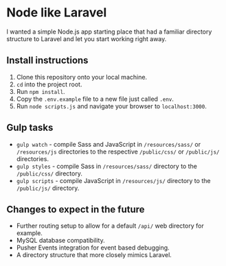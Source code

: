 # Node like Laravel

I wanted a simple Node.js app starting place that had a familiar directory structure to Laravel and let you start working right away.

## Install instructions
1. Clone this repository onto your local machine.
2. `cd` into the project root.
3. Run `npm install`.
4. Copy the `.env.example` file to a new file just called `.env`.
5. Run `node scripts.js` and navigate your browser to `localhost:3000`.

## Gulp tasks
- `gulp watch` - compile Sass and JavaScript in `/resources/sass/` or `/resources/js` directories to the respective `/public/css/` or `/public/js/` directories.
- `gulp styles` - compile Sass in `/resources/sass/` directory to the `/public/css/` directory.
- `gulp scripts` - compile JavaScript in `/resources/js/` directory to the `/public/js/` directory.

## Changes to expect in the future
- Further routing setup to allow for a default `/api/` web directory for example.
- MySQL database compatibility.
- Pusher Events integration for event based debugging.
- A directory structure that more closely mimics Laravel.